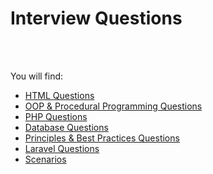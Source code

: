 # Interview Questions
<br/><br/>

You will find:
- [HTML Questions](https://github.com/codesbyahsen/interview-questions/blob/main/HTML.md)
- [OOP & Procedural Programming Questions](https://github.com/codesbyahsen/interview-questions/blob/main/OOP.md)
- [PHP Questions](https://github.com/codesbyahsen/interview-questions/blob/main/PHP.md)
- [Database Questions](https://github.com/codesbyahsen/interview-questions/blob/main/DATABASE.md)
- [Principles & Best Practices Questions](https://github.com/codesbyahsen/interview-questions/blob/main/CODE_PRINCIPLES.md)
- [Laravel Questions](https://github.com/codesbyahsen/interview-questions/blob/main/LARAVEL.md)
- [Scenarios](https://github.com/codesbyahsen/interview-questions/blob/main/SCENARIOS.md)
